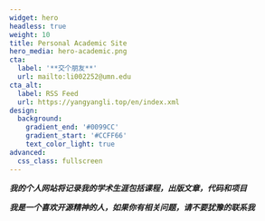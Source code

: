 ```yaml
---
widget: hero
headless: true
weight: 10
title: Personal Academic Site
hero_media: hero-academic.png
cta:
  label: '**交个朋友**' 
  url: mailto:li002252@umn.edu
cta_alt:
  label: RSS Feed
  url: https://yangyangli.top/en/index.xml
design:
  background:
    gradient_end: '#0099CC'
    gradient_start: '#CCFF66'
    text_color_light: true
advanced:
  css_class: fullscreen
---
```


***我的个人网站将记录我的学术生涯包括课程，出版文章，代码和项目***

***我是一个喜欢开源精神的人，如果你有相关问题，请不要犹豫的联系我***
